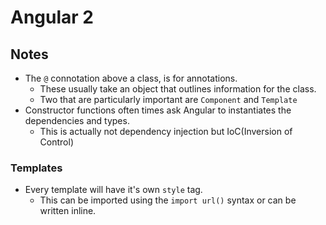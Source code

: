 # Angular 2

## Notes

* The `@` connotation above a class, is for annotations.
  * These usually take an object that outlines information for the class.
  * Two that are particularly important are `Component` and `Template`
* Constructor functions often times ask Angular to instantiates the dependencies and types.
  * This is actually not dependency injection but IoC(Inversion of Control)

### Templates

* Every template will have it's own `style` tag.
  * This can be imported using the `import url()` syntax or can be written inline.